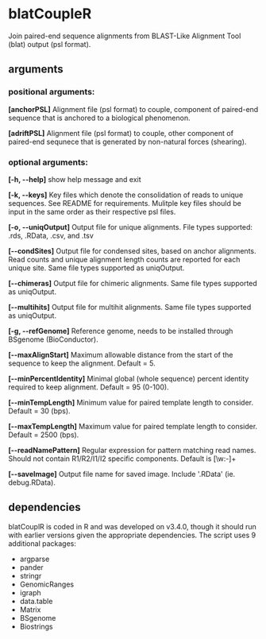# blatCoupleR
Join paired-end sequence alignments from BLAST-Like Alignment Tool (blat) output (psl format).

## arguments
### positional arguments:
  **[anchorPSL]** Alignment file (psl format) to couple, component of paired-end sequence that is anchored to a biological phenomenon.
  
  **[adriftPSL]** Alignment file (psl format) to couple, other component of paired-end sequnece that is generated by non-natural forces (shearing).

### optional arguments:
  **[-h, --help]** show help message and exit
  
  **[-k, --keys]** Key files which denote the consolidation of reads to unique sequences. See README for requirements. Mulitple key files should be input in the same order as their respective psl files.
  
  **[-o, --uniqOutput]** Output file for unique alignments. File types supported: .rds, .RData, .csv, and .tsv
  
  **[--condSites]** Output file for condensed sites, based on anchor alignments. Read counts and unique alignment length counts are reported for each unique site. Same file types supported as uniqOutput.
  
  **[--chimeras]** Output file for chimeric alignments. Same file types supported as uniqOutput.
  
  **[--multihits]** Output file for multihit alignments. Same file types supported as uniqOutput.
  
  **[-g, --refGenome]** Reference genome, needs to be installed through BSgenome (BioConductor).
  
  **[--maxAlignStart]** Maximum allowable distance from the start of the sequence to keep the alignment. Default = 5.
  
  **[--minPercentIdentity]** Minimal global (whole sequence) percent identity required to keep alignment. Default = 95 (0-100).
  
  **[--minTempLength]** Minimum value for paired template length to consider. Default = 30 (bps).
  
  **[--maxTempLength]** Maximum value for paired template length to consider. Default = 2500 (bps).
  
  **[--readNamePattern]** Regular expression for pattern matching read names. Should not contain R1/R2/I1/I2 specific components. Default is [\w:-]+
  
  **[--saveImage]** Output file name for saved image. Include '.RData' (ie. debug.RData).

## dependencies
blatCouplR is coded in R and was developed on v3.4.0, though it should run with earlier versions given the appropriate dependencies. The script uses 9 additional packages:
  * argparse
  * pander
  * stringr
  * GenomicRanges
  * igraph
  * data.table
  * Matrix
  * BSgenome
  * Biostrings

